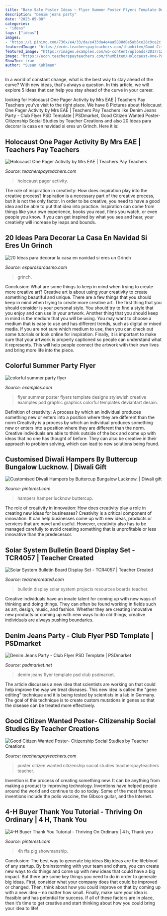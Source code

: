 ```yaml
---
title: "Bake Sale Poster Ideas ~ Flyer Summer Poster Flyers Template Designs Stylewish Creative Examples Psd Graphic Graphics Colorful Templates Deviantart Desain"
description: "Denim jeans party"
date: "2023-05-08"
categories:
- "ideas"
tags: ["ideas"]
images:
- "https://i.pinimg.com/736x/e4/33/da/e433da4e4aa5888d0e5ab5ce28c9ce2c.jpg"
featuredImage: "https://ecdn.teacherspayteachers.com/thumbitem/Good-Citizen-Wanted-Poster-Citizenship-Social-Studies-052295000-1379082448-1500873552/original-871879-3.jpg"
featured_image: "https://images.examples.com/wp-content/uploads/2017/12/Colorful-Summer-Party-Flyer.jpg"
image: "https://ecdn.teacherspayteachers.com/thumbitem/Holocaust-One-Pager-Activity-1500873452/original-555544-3.jpg"
ShowToc: true
author: "Susan Kuhlman"
---
```



In a world of constant change, what is the best way to stay ahead of the curve? With new ideas, that's always a question. In this article, we will explore 5 ideas that can help you stay ahead of the curve in your career.

	

		
looking for Holocaust One Pager Activity by Mrs EAE | Teachers Pay Teachers you've visit to the right place. We have 8 Pictures about Holocaust One Pager Activity by Mrs EAE | Teachers Pay Teachers like Denim Jeans Party - Club Flyer PSD Template | PSDmarket, Good Citizen Wanted Poster- Citizenship Social Studies by Teacher Creations and also 20 Ideas para decorar la casa en navidad si eres un Grinch. Here it is:
		
    
## Holocaust One Pager Activity By Mrs EAE | Teachers Pay Teachers

<img loading=lazy src="https://ecdn.teacherspayteachers.com/thumbitem/Holocaust-One-Pager-Activity-1500873452/original-555544-3.jpg" onerror="this.onerror=null;this.src='https://tse2.mm.bing.net/th?id=OIP.dHZld-9iM_JiIjegeL83wgAAAA&amp;pid=15.1';" alt="Holocaust One Pager Activity by Mrs EAE | Teachers Pay Teachers">

_Source: teacherspayteachers.com_

>holocaust pager activity. 

	

The role of inspiration in creativity: How does inspiration play into the creative process?
Inspiration is a necessary part of the creative process, but it is not the only factor. In order to be creative, you need to have a good idea and be able to put that idea into practice. Inspiration can come from things like your own experience, books you read, films you watch, or even people you know. If you can get inspired by what you see and hear, your creativity will increase by leaps and bounds.

    
## 20 Ideas Para Decorar La Casa En Navidad Si Eres Un Grinch

<img loading=lazy src="http://espurosarcasmo.com/wp-content/uploads/2017/12/Navidad-9.jpg" onerror="this.onerror=null;this.src='https://tse2.mm.bing.net/th?id=OIP.F5PCjtNZQceA29_7ttggMgHaNK&amp;pid=15.1';" alt="20 Ideas para decorar la casa en navidad si eres un Grinch">

_Source: espurosarcasmo.com_

>grinch. 

	

Conclusion: What are some things to keep in mind when trying to create more creative art?
Creative art is about using your creativity to create something beautiful and unique. There are a few things that you should keep in mind when trying to create more creative art. The first thing that you should consider is your personal style. You should try to find a style that you enjoy and can use in your artwork. Another thing that you should keep in mind is the medium that you will be using. You may want to choose a medium that is easy to use and has different trends, such as digital or mixed media. If you are not sure which medium to use, then you can check out some tutorials or look online for inspiration. Finally, it is important to make sure that your artwork is properly captioned so people can understand what it represents. This will help people connect the artwork with their own lives and bring more life into the piece.

    
## Colorful Summer Party Flyer

<img loading=lazy src="https://images.examples.com/wp-content/uploads/2017/12/Colorful-Summer-Party-Flyer.jpg" onerror="this.onerror=null;this.src='https://tse4.mm.bing.net/th?id=OIP.n7Zt-vmIHbXPHJ2JqfKN2wHaKs&amp;pid=15.1';" alt="colorful summer party flyer">

_Source: examples.com_

>flyer summer poster flyers template designs stylewish creative examples psd graphic graphics colorful templates deviantart desain. 

	

Definition of creativity: A process by which an individual produces something new or enters into a position where they are different than the norm
Creativity is a process by which an individual produces something new or enters into a position where they are different than the norm. Creative individuals are able to think outside of the box and come up with ideas that no one has thought of before. They can also be creative in their approach to problem solving, which can lead to new solutions being found.

    
## Customised Diwali Hampers By Buttercup Bungalow Lucknow. | Diwali Gift

<img loading=lazy src="https://i.pinimg.com/736x/e4/33/da/e433da4e4aa5888d0e5ab5ce28c9ce2c.jpg" onerror="this.onerror=null;this.src='https://tse1.mm.bing.net/th?id=OIP.h9CrQvGuiyodPhCuuZSCmgHaHR&amp;pid=15.1';" alt="Customised Diwali Hampers by Buttercup Bungalow Lucknow. | Diwali gift">

_Source: pinterest.com_

>hampers hamper lucknow buttercup. 

	

The role of creativity in innovation: How does creativity play a role in creating new ideas for businesses?
Creativity is a critical component of innovation. It can help businesses come up with new ideas, products or services that are novel and useful. However, creativity also has to be managed carefully to avoid creating something that is unprofitable or less innovative than the predecessor.

    
## Solar System Bulletin Board Display Set - TCR4057 | Teacher Created

<img loading=lazy src="https://cdn.teachercreated.com/covers/4057.png" onerror="this.onerror=null;this.src='https://tse3.mm.bing.net/th?id=OIP.jM1TGj6uBaGtkeoYEyTl3QHaFp&amp;pid=15.1';" alt="Solar System Bulletin Board Display Set - TCR4057 | Teacher Created">

_Source: teachercreated.com_

>bulletin display solar system projects resources boards teacher. 

	

Creative individuals have an innate talent for coming up with new ways of thinking and doing things. They can often be found working in fields such as art, design, music, and fashion. Whether they are creating innovative new products or coming up with new ways to do old things, creative individuals are always pushing boundaries.

    
## Denim Jeans Party - Club Flyer PSD Template | PSDmarket

<img loading=lazy src="https://www.psdmarket.net/wp-content/uploads/2017/10/denim_jeans_party_flyer_psdmarket_1.jpg" onerror="this.onerror=null;this.src='https://tse2.mm.bing.net/th?id=OIP.ObsFsRYu91eQVI7QP-bJawHaHa&amp;pid=15.1';" alt="Denim Jeans Party - Club Flyer PSD Template | PSDmarket">

_Source: psdmarket.net_

>denim jeans flyer template psd club psdmarket. 

	

The article discusses a new idea that scientists are working on that could help improve the way we treat diseases. This new idea is called the "gene editing" technique and it is being tested by scientists in a lab in Germany. The goal of this technique is to create custom mutations in genes so that the disease can be treated more effectively.

    
## Good Citizen Wanted Poster- Citizenship Social Studies By Teacher Creations

<img loading=lazy src="https://ecdn.teacherspayteachers.com/thumbitem/Good-Citizen-Wanted-Poster-Citizenship-Social-Studies-052295000-1379082448-1500873552/original-871879-3.jpg" onerror="this.onerror=null;this.src='https://tse2.mm.bing.net/th?id=OIP.v7VYjaEpcHTi2POGvV0-jwAAAA&amp;pid=15.1';" alt="Good Citizen Wanted Poster- Citizenship Social Studies by Teacher Creations">

_Source: teacherspayteachers.com_

>poster citizen wanted citizenship social studies teacherspayteachers teacher. 

	

Invention is the process of creating something new. It can be anything from making a product to improving technology. Inventions have helped people around the world and continue to do so today. Some of the most famous inventions include the polio vaccine, the Gibson guitar, and the Internet.

    
## 4-H Buyer Thank You Tutorial - Thriving On Ordinary | 4 H, Thank You

<img loading=lazy src="https://i.pinimg.com/736x/c1/47/ab/c147ab6a27ca57e0e78d72303beba8be.jpg" onerror="this.onerror=null;this.src='https://tse3.mm.bing.net/th?id=OIP.wv7uqgx-VWLKydyUMsaosQHaLH&amp;pid=15.1';" alt="4-H Buyer Thank You Tutorial - Thriving On Ordinary | 4 h, Thank you">

_Source: pinterest.com_

>4h ffa pig showmanship. 

	

Conclusion: The best way to generate big ideas
Big ideas are the lifeblood of any startup. By brainstorming with your team and others, you can create new ways to do things and come up with new ideas that could have a big impact. But there are some key things you need to do in order to generate big ideas. First, consider what your company does that could be improved or changed. Then, think about how you could improve on that by coming up with a new idea – no matter how small. Finally, make sure your idea is feasible and has potential for success. If all of these factors are in place, then it’s time to get creative and start thinking about how you could bring your idea to life!

